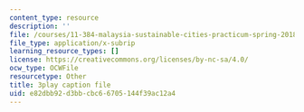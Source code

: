```yaml
---
content_type: resource
description: ''
file: /courses/11-384-malaysia-sustainable-cities-practicum-spring-2018/e82dbb92d3bbcbc66705144f39ac12a4_0oXquNdvAnk.srt
file_type: application/x-subrip
learning_resource_types: []
license: https://creativecommons.org/licenses/by-nc-sa/4.0/
ocw_type: OCWFile
resourcetype: Other
title: 3play caption file
uid: e82dbb92-d3bb-cbc6-6705-144f39ac12a4
---
```

